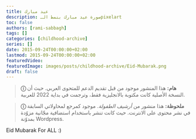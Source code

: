 ```yaml
---
title: عيد مبارك
description: صورة عيد مبارك بنمط الـpixelart
toc: false
authors: [rami-sabbagh]
tags: []
categories: [childhood-archive]
series: []
date: 2015-09-24T00:00:00+02:00
lastmod: 2015-09-24T00:00:00+02:00
featuredVideo:
featuredImage: images/posts/childhood-archive/Eid-Mubarak.png
draft: false
---
```


> **ⓘ هام:** هذا المنشور موجود من قبل تقديم الدعم للمتحوى العربي. حيث أن النسخة الأصلية كانت مكتوبة بالانجليزية فقط، وترجمت في بداية 2022 للعربية.

> **ⓘ ملحوظة:** هذا منشور من _أرشيف الطفولة_. موجود كمرجع  لمحاولاتي السابقة في نشر محتوى على الانترنت. حيث كانت تنشر باستخدام استضافية مجّانية مزوّدة بمدوّنة Wordpress.

Eid Mubarak For ALL :)